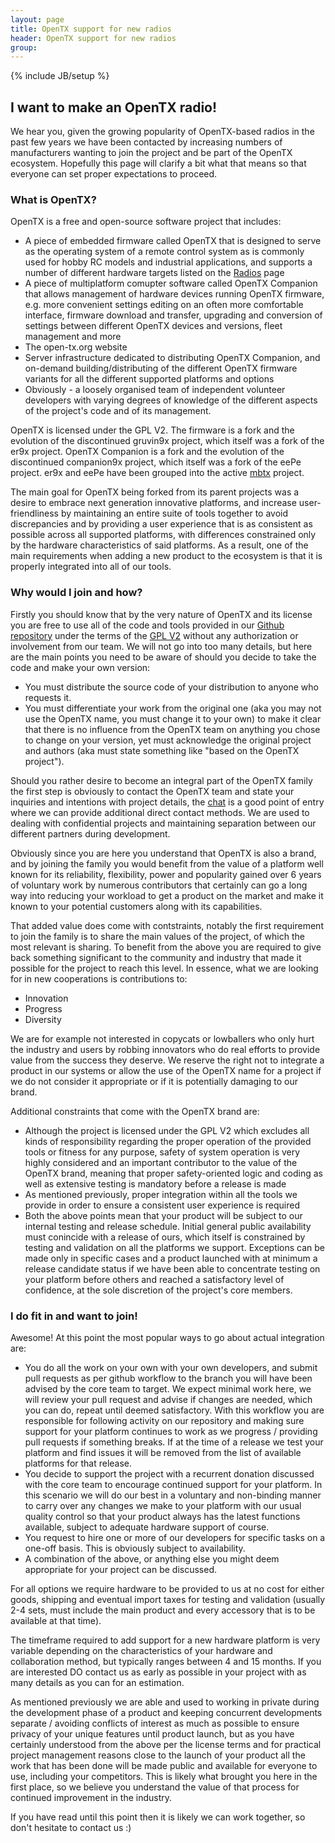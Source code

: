 ```yaml
---
layout: page
title: OpenTX support for new radios
header: OpenTX support for new radios
group:
---
```

{% include JB/setup %}


## I want to make an OpenTX radio!

We hear you, given the growing popularity of OpenTX-based radios in the past few years we have been contacted by increasing numbers of manufacturers wanting to join the project and be part of the OpenTX ecosystem. Hopefully this page will clarify a bit what that means so that everyone can set proper expectations to proceed.  

### What is OpenTX?

OpenTX is a free and open-source software project that includes:  

* A piece of embedded firmware called OpenTX that is designed to serve as the operating system of a remote control system as is commonly used for hobby RC models and industrial applications, and supports a number of different hardware targets listed on the [Radios](radios.html) page
* A piece of multiplatform comupter software called OpenTX Companion that allows management of hardware devices running OpenTX firmware, e.g. more convenient settings editing on an often more comfortable interface, firmware download and transfer, upgrading and conversion of settings between different OpenTX devices and versions, fleet management and more
* The open-tx.org website
* Server infrastructure dedicated to distributing OpenTX Companion, and on-demand building/distributing of the different OpenTX firmware variants for all the different supported platforms and options
* Obviously - a loosely organised team of independent volunteer developers with varying degrees of knowledge of the different aspects of the project's code and of its management.

OpenTX is licensed under the GPL V2. The firmware is a fork and the evolution of the discontinued gruvin9x project, which itself was a fork of the er9x project. OpenTX Companion is a fork and the evolution of the discontinued companion9x project, which itself was a fork of the eePe project. er9x and eePe have been grouped into the active [mbtx](https://github.com/MikeBland/mbtx) project.

The main goal for OpenTX being forked from its parent projects was a desire to embrace next generation innovative platforms, and increase user-friendliness by maintaining an entire suite of tools together to avoid discrepancies and by providing a user experience that is as consistent as possible across all supported platforms, with differences constrained only by the hardware characteristics of said platforms. As a result, one of the main requirements when adding a new product to the ecosystem is that it is properly integrated into all of our tools.

### Why would I join and how?

Firstly you should know that by the very nature of OpenTX and its license you are free to use all of the code and tools provided in our [Github repository](https://github.com/opentx/opentx) under the terms of the [GPL V2](https://www.gnu.org/licenses/old-licenses/gpl-2.0.en.html) without any authorization or involvement from our team. We will not go into too many details, but here are the main points you need to be aware of should you decide to take the code and make your own version:

* You must distribute the source code of your distribution to anyone who requests it.
* You must differentiate your work from the original one (aka you may not use the OpenTX name, you must change it to your own) to make it clear that there is no influence from the OpenTX team on anything you chose to change on your version, yet must acknowledge the original project and authors (aka must state something like "based on the OpenTX project").

Should you rather desire to become an integral part of the OpenTX family the first step is obviously to contact the OpenTX team and state your inquiries and intentions with project details, the [chat](https://discord.gg/CZCwVx2) is a good point of entry where we can provide additional direct contact methods. We are used to dealing with confidential projects and maintaining separation between our different partners during development.

Obviously since you are here you understand that OpenTX is also a brand, and by joining the family you would benefit from the value of a platform well known for its reliability, flexibility, power and popularity gained over 6 years of voluntary work by numerous contributors that certainly can go a long way into reducing your workload to get a product on the market and make it known to your potential customers along with its capabilities.

That added value does come with contstraints, notably the first requirement to join the family is to share the main values of the project, of which the most relevant is sharing. To benefit from the above you are required to give back something significant to the community and industry that made it possible for the project to reach this level.
In essence, what we are looking for in new cooperations is contributions to:

* Innovation
* Progress
* Diversity

We are for example not interested in copycats or lowballers who only hurt the industry and users by robbing innovators who do real efforts to provide value from the success they deserve. We reserve the right not to integrate a product in our systems or allow the use of the OpenTX name for a project if we do not consider it appropriate or if it is potentially damaging to our brand. 

Additional constraints that come with the OpenTX brand are:

* Although the project is licensed under the GPL V2 which excludes all kinds of responsibility regarding the proper operation of the provided tools or fitness for any purpose, safety of system operation is very highly considered and an important contributor to the value of the OpenTX brand, meaning that proper safety-oriented logic and coding as well as extensive testing is mandatory before a release is made
* As mentioned previously, proper integration within all the tools we provide in order to ensure a consistent user experience is required
* Both the above points mean that your product will be subject to our internal testing and release schedule. Initial general public availability must conincide with a release of ours, which itself is constrained by testing and validation on all the platforms we support. Exceptions can be made only in specific cases and a product launched with at minimum a release candidate status if we have been able to concentrate testing on your platform before others and reached a satisfactory level of confidence, at the sole discretion of the project's core members.

### I do fit in and want to join!

Awesome! At this point the most popular ways to go about actual integration are:

* You do all the work on your own with your own developers, and submit pull requests as per github workflow to the branch you will have been advised by the core team to target. We expect minimal work here, we will review your pull request and advise if changes are needed, which you can do, repeat until deemed satisfactory. With this workflow you are responsible for following activity on our repository and making sure support for your platform continues to work as we progress / providing pull requests if something breaks. If at the time of a release we test your platform and find issues it will be removed from the list of available platforms for that release. 
* You decide to support the project with a recurrent donation discussed with the core team to encourage continued support for your platform. In this scenario we will do our best in a voluntary and non-binding manner to carry over any changes we make to your platform with our usual quality control so that your product always has the latest functions available, subject to adequate hardware support of course.
* You request to hire one or more of our developers for specific tasks on a one-off basis. This is obviously subject to availability.
* A combination of the above, or anything else you might deem appropriate for your project can be discussed.

For all options we require hardware to be provided to us at no cost for either goods, shipping and eventual import taxes for testing and validation (usually 2-4 sets, must include the main product and every accessory that is to be available at that time). 

The timeframe required to add support for a new hardware platform is very variable depending on the characteristics of your hardware and collaboration method, but typically ranges between 4 and 15 months. If you are interested DO contact us as early as possible in your project with as many details as you can for an estimation.

As mentioned previously we are able and used to working in private during the development phase of a product and keeping concurrent developments separate / avoiding conflicts of interest as much as possible to ensure privacy of your unique features until product launch, but as you have certainly understood from the above per the license terms and for practical project management reasons close to the launch of your product all the work that has been done will be made public and available for everyone to use, including your competitors. This is likely what brought you here in the first place, so we believe you understand the value of that process for continued improvement in the industry.

If you have read until this point then it is likely we can work together, so don't hesitate to contact us :)